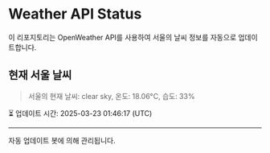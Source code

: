 
# Weather API Status

이 리포지토리는 OpenWeather API를 사용하여 서울의 날씨 정보를 자동으로 업데이트합니다.

## 현재 서울 날씨
> 서울의 현재 날씨: clear sky, 온도: 18.06°C, 습도: 33%

⏳ 업데이트 시간: 2025-03-23 01:46:17 (UTC)

---
자동 업데이트 봇에 의해 관리됩니다.
